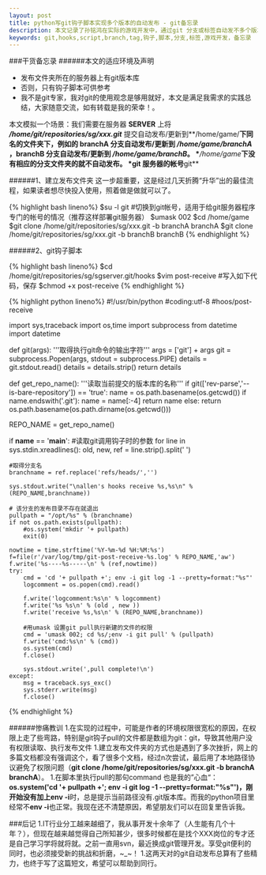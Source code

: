 ```yaml
---
layout: post
title: python写git钩子脚本实现多个版本的自动发布 - git备忘录
description: 本文记录了孙铭鸿在实际的游戏开发中，通过git 分支或标签自动发不多个版本的实现过程及相关脚本。
keywords: git,hooks,script,branch,tag,钩子,脚本,分支,标签,游戏开发，备忘录
---
```


###干货备忘录
######本文的适应环境及声明
* 发布文件夹所在的服务器上有git版本库
* 否则，只有钩子脚本可供参考
* 我不是git专家，我对git的使用观念是够用就好，本文是满足我需求的实践总结，大家随意交流，如有转载是我的荣幸！。

本文模拟一个场景：我们需要在服务器 **SERVER** 上将 ***/home/git/repositories/sg/xxx.git*** 提交自动发布/更新到**/home/game/**下同名的文件夹下，例如的 **branchA** 分支自动发布/更新到 ***/home/game/branchA*** ，**branchB** 分支自动发布/更新到 ***/home/game/branchB***。
\****/home/game***下没有相应的分支文件夹的就不自动发布。
\*git 服务器的帐号**git**

######1、建立发布文件夹
这一步超重要，这是经过几天折腾“升华”出的最佳流程，如果读者想尽快投入使用，照着做是做就可以了。

{% highlight bash lineno%}
$su -l git #切换到git帐号，适用于给git服务器程序专门的帐号的情况（推荐这样部署git服务器）
$umask 002
$cd /home/game
$git clone /home/git/repositories/sg/xxx.git -b branchA branchA
$git clone /home/git/repositories/sg/xxx.git -b branchB branchB
{% endhighlight %}

######2、git钩子脚本

{% highlight bash lineno%}
$cd /home/git/repositories/sg/sgserver.git/hooks
$vim post-receive #写入如下代码，保存
$chmod +x post-receive
{% endhighlight %}

{% highlight python lineno%}
#!/usr/bin/python
#coding:utf-8
#hoos/post-receive

import sys,traceback
import os,time
import subprocess
from datetime import datetime

def git(args):
	'''取得执行git命令的输出字符'''
    args = ['git'] + args
    git = subprocess.Popen(args, stdout = subprocess.PIPE)
    details = git.stdout.read()
    details = details.strip()
    return details

def get_repo_name():
	'''读取当前提交的版本库的名称'''
    if git(['rev-parse','--is-bare-repository']) == 'true':
        name = os.path.basename(os.getcwd())
        if name.endswith('.git'):
            name = name[:-4]
        return name
    else:
        return os.path.basename(os.path.dirname(os.getcwd()))

REPO_NAME = get_repo_name()

if __name__ == '__main__':
	#读取git调用钩子时的参数
    for line in sys.stdin.xreadlines():
        old, new, ref = line.strip().split(' ')

	#取得分支名
	branchname = ref.replace('refs/heads/','')

	sys.stdout.write("\nallen's hooks receive %s,%s\n" % (REPO_NAME,branchname))

	# 该分支的发布目录不存在就退出
	pullpath = "/opt/%s" % (branchname)
	if not os.path.exists(pullpath):
		#os.system('mkdir '+ pullpath) 
		exit(0)	

	nowtime = time.strftime('%Y-%m-%d %H:%M:%s')
	f=file(r'/var/log/tmp/git-post-receive-%s.log' % REPO_NAME,'aw')
	f.write('%s----%s-----\n' % (ref,nowtime))
	try:
		cmd = 'cd '+ pullpath +'; env -i git log -1 --pretty=format:"%s"'
		logcomment = os.popen(cmd).read()

		f.write('logcomment:%s\n' % logcomment)
		f.write('%s	%s\n' % (old , new ))
		f.write('receive %s,%s\n' % (REPO_NAME,branchname))

		#用umask 设置git pull执行新建的文件的权限 
		cmd = 'umask 002; cd %s/;env -i git pull' % (pullpath)
		f.write('cmd:%s\n' % (cmd))
		os.system(cmd)
		f.close()

		sys.stdout.write(',pull complete!\n')
	except:
		msg = traceback.sys_exc()
		sys.stderr.write(msg)
		f.close()
{% endhighlight %}

######惨痛教训
1.在实现的过程中，可能是作者的环境权限很宽松的原因，在权限上走了些弯路，特别是git钩子pull的文件都是数组为git：git，导致其他用户没有权限读取、执行发布文件
1.建立发布文件夹的方式也是遇到了多次挫折，网上的多篇文档都没有强调这个，看了很多个文档，经过n次尝试，最后用了本地路径协议避免了权限问题（**git clone /home/git/repositories/sg/xxx.git -b branchA branchA**）。
1.在脚本里执行pull的那句command 也是我的”心血“：**os.system('cd '+ pullpath +'; **env -i **git log -1 --pretty=format:"%s"')**，刚开始没有加上**env -i**时，总是提示当前路径没有.git版本库。而我的python项目里经常不**env -i**也正常。我现在还不清楚原因，希望朋友们可以在回复里告诉我。

###后记
1.IT行业分工越来越细了，我从事开发十余年了（人生能有几个十年？），但现在越来越觉得自己所知甚少，很多时候都在是找个XXX岗位的专才还是自己学习学将就将就。之前一直用svn，最近换成git管理开发。享受git便利的同时，也必须接受新的挑战和折磨，~_~！
1.这两天对的git自动发布总算有了些精力，也终于写了这篇短文，希望可以帮助到同行。

